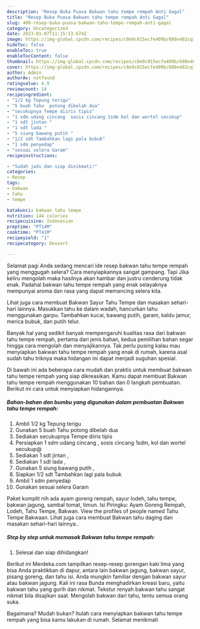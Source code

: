 ```yaml
---
description: "Resep Buka Puasa Bakwan tahu tempe rempah Anti Gagal"
title: "Resep Buka Puasa Bakwan tahu tempe rempah Anti Gagal"
slug: 409-resep-buka-puasa-bakwan-tahu-tempe-rempah-anti-gagal
category: Uncategorized
date: 2023-01-07T11:15:13.674Z
image: https://img-global.cpcdn.com/recipes/c8e9c015ecfe409b/680x482cq70/bakwan-tahu-tempe-rempah-foto-resep-utama.jpg
hideToc: false
enableToc: true
enableTocContent: false
thumbnail: https://img-global.cpcdn.com/recipes/c8e9c015ecfe409b/680x482cq70/bakwan-tahu-tempe-rempah-foto-resep-utama.jpg
cover: https://img-global.cpcdn.com/recipes/c8e9c015ecfe409b/680x482cq70/bakwan-tahu-tempe-rempah-foto-resep-utama.jpg
author: Admin
authorAv: notfound
ratingvalue: 4.9
reviewcount: 14
recipeingredient:
- "1/2 kg Tepung terigu"
- "5 buah Tahu  potong dibelah dua"
- "secukupnya Tempe diiris tipis"
- "1 sdm udang cincang  sosis cincang 1sdm kol dan wortel secukup"
- "1 sdt jintan "
- "1 sdt lada "
- "5 siung bawang putih "
- "1/2 sdt Tambahkan lagi pala bubuk"
- "1 sdm penyedap"
- "sesuai selera Garam"
recipeinstructions:

- "Sudah jadi dan siap dinikmati!"
categories:
- Resep
tags:
- bakwan
- tahu
- tempe

katakunci: bakwan tahu tempe 
nutrition: 144 calories
recipecuisine: Indonesian
preptime: "PT14M"
cooktime: "PT41M"
recipeyield: "1"
recipecategory: Dessert

---
```



Selamat pagi Anda sedang mencari ide resep bakwan tahu tempe rempah yang menggugah selera? Cara menyiapkannya sangat gampang. Tapi Jika keliru mengolah maka hasilnya akan hambar dan justru cenderung tidak enak. Padahal bakwan tahu tempe rempah yang enak selayaknya mempunyai aroma dan rasa yang dapat memancing selera kita.


Lihat juga cara membuat Bakwan Sayur Tahu Tempe dan masakan sehari-hari lainnya. Masukkan tahu ke dalam wadah, hancurkan tahu menggunakan garpu. Tambahkan kucai, bawang putih, garam, kaldu jamur, merica bubuk, dan putih telur.

Banyak hal yang sedikit banyak mempengaruhi kualitas rasa dari bakwan tahu tempe rempah, pertama dari jenis bahan, kedua pemilihan bahan segar hingga cara mengolah dan menyajikannya. Tak perlu pusing kalau mau menyiapkan bakwan tahu tempe rempah yang enak di rumah, karena asal sudah tahu triknya maka hidangan ini dapat menjadi suguhan spesial.


Di bawah ini ada beberapa cara mudah dan praktis untuk membuat bakwan tahu tempe rempah yang siap dikreasikan. Kamu dapat membuat Bakwan tahu tempe rempah menggunakan 10 bahan dan 0 langkah pembuatan. Berikut ini cara untuk menyiapkan hidangannya.

<!--inarticleads1-->

##### Bahan-bahan dan bumbu yang digunakan dalam pembuatan Bakwan tahu tempe rempah:

1. Ambil 1/2 kg Tepung terigu
1. Gunakan 5 buah Tahu  potong dibelah dua
1. Sediakan secukupnya Tempe diiris tipis
1. Persiapkan 1 sdm udang cincang , sosis cincang 1sdm, kol dan wortel secukup@
1. Sediakan 1 sdt jintan ,
1. Sediakan 1 sdt lada ,
1. Gunakan 5 siung bawang putih ,
1. Siapkan 1/2 sdt Tambahkan lagi pala bubuk
1. Ambil 1 sdm penyedap
1. Gunakan sesuai selera Garam


Paket komplit nih ada ayam goreng rempah, sayur lodeh, tahu tempe, bakwan jagung, sambal tomat, timun. Isi Piringku: Ayam Goreng Rempah, Lodeh, Tahu Tempe, Bakwan. View the profiles of people named Tahu Tempe Bakwaan. Lihat juga cara membuat Bakwan tahu daging dan masakan sehari-hari lainnya.. 

<!--inarticleads2-->

##### Step by step untuk memasak Bakwan tahu tempe rempah:


1. Selesai dan siap dihidangkan!

Berikut ini Merdeka.com tampilkan resep-resep gorengan kaki lima yang bisa Anda praktikkan di dapur, antara lain bakwan jagung, bakwan sayur, pisang goreng, dan tahu isi. Anda mungkin familiar dengan bakwan sayur atau bakwan jagung. Kali ini rasa Bunda menghadirkan kreasi baru, yaitu bakwan tahu yang gurih dan nikmat. Tekstur renyah bakwan tahu sangat nikmat bila disajikan saat. Mengolah bakwan dari tahu, tentu semua orang suka. 

Bagaimana? Mudah bukan? Itulah cara menyiapkan bakwan tahu tempe rempah yang bisa kamu lakukan di rumah. Selamat menikmati
